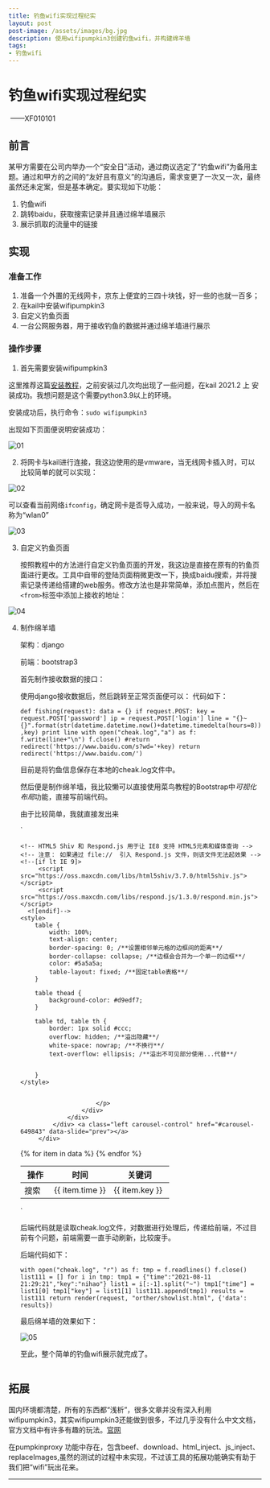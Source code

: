 ```yaml
---
title: 钓鱼wifi实现过程纪实
layout: post
post-image: /assets/images/bg.jpg
description: 使用wifipumpkin3创建钓鱼wifi，并构建绵羊墙
tags:
- 钓鱼wifi
---
```


# 钓鱼wifi实现过程纪实       

​                                                                                                                       ——XF010101     

## 前言

某甲方需要在公司内举办一个“安全日”活动，通过商议选定了“钓鱼wifi”为备用主题。通过和甲方的之间的“友好且有意义”的沟通后，需求变更了一次又一次，最终虽然还未定案，但是基本确定。要实现如下功能：

1. 钓鱼wifi
2. 跳转baidu，获取搜索记录并且通过绵羊墙展示
3. 展示抓取的流量中的链接

## 实现

### 准备工作

1. 准备一个外置的无线网卡，京东上便宜的三四十块钱，好一些的也就一百多；
2. 在kail中安装wifipumpkin3
3. 自定义钓鱼页面
4. 一台公网服务器，用于接收钓鱼的数据并通过绵羊墙进行展示

### 操作步骤

1. 首先需要安装wifipumpkin3

这里推荐这篇[安装教程](https://www.freebuf.com/sectool/265288.html)，之前安装过几次均出现了一些问题，在kail 2021.2 上 安装成功。我想问题是这个需要python3.9以上的环境。

安装成功后，执行命令：`sudo wifipumpkin3`

出现如下页面便说明安装成功：

![01](/assets/images/202108020/01.png)

2. 将网卡与kail进行连接，我这边使用的是vmware，当无线网卡插入时，可以比较简单的就可以实现：

![02](/assets/images/20210820/02.png)

可以查看当前网络`ifconfig`，确定网卡是否导入成功，一般来说，导入的网卡名称为“wlan0”

![03](/assets/images/20210820/03.png)

3. 自定义钓鱼页面

   按照教程中的方法进行自定义钓鱼页面的开发，我这边是直接在原有的钓鱼页面进行更改。工具中自带的登陆页面稍微更改一下，换成baidu搜索，并将搜索记录传递给搭建的web服务。修改方法也是非常简单，添加点图片，然后在`<from>`标签中添加上接收的地址：

![04](/assets/images/20210820/04.png)

4. 制作绵羊墙

   架构：django

   前端：bootstrap3

   首先制作接收数据的接口：

   使用django接收数据后，然后跳转至正常页面便可以：
   代码如下：

   `def fishing(request):
       data = {}
       if request.POST:
           key = request.POST['password']
           ip = request.POST['login']
           line = "{}~{}".format(str(datetime.datetime.now()+datetime.timedelta(hours=8)),key)
           print line
           with open("cheak.log","a") as f:
               f.write(line+"\n")
           f.close()
       #return redirect('https://www.baidu.com/s?wd='+key)
       return redirect('https://www.baidu.com/')`

   目前是将钓鱼信息保存在本地的cheak.log文件中。

   然后便是制作绵羊墙，我比较懒可以直接使用菜鸟教程的Bootstrap中*可视化布局*功能，直接写前端代码。

   由于比较简单，我就直接发出来

   `

   <!DOCTYPE html>
   <html>
   <head>
       <meta charset="UTF-8">
       <title>绵羊墙</title>
       <meta name="viewport" content="width=device-width, initial-scale=1.0">
       <!-- 引入 Bootstrap -->
       <!-- 新 Bootstrap 核心 CSS 文件 -->
       <link href="https://cdn.staticfile.org/twitter-bootstrap/3.3.7/css/bootstrap.min.css" rel="stylesheet">
       <!-- jQuery文件。务必在bootstrap.min.js 之前引入 -->
       <script src="https://cdn.staticfile.org/jquery/2.1.1/jquery.min.js"></script>
       <!-- 最新的 Bootstrap 核心 JavaScript 文件 -->
       <script src="https://cdn.staticfile.org/twitter-bootstrap/3.3.7/js/bootstrap.min.js"></script>

       <!-- HTML5 Shiv 和 Respond.js 用于让 IE8 支持 HTML5元素和媒体查询 -->
       <!-- 注意： 如果通过 file://  引入 Respond.js 文件，则该文件无法起效果 -->
       <!--[if lt IE 9]>
            <script src="https://oss.maxcdn.com/libs/html5shiv/3.7.0/html5shiv.js"></script>
            <script src="https://oss.maxcdn.com/libs/respond.js/1.3.0/respond.min.js"></script>
         <![endif]-->
       <style>
           table {
               width: 100%;
               text-align: center;
               border-spacing: 0; /**设置相邻单元格的边框间的距离**/
               border-collapse: collapse; /**边框会合并为一个单一的边框**/
               color: #5a5a5a;
               table-layout: fixed; /**固定table表格**/
           }
       
           table thead {
               background-color: #d9edf7;
           }
       
           table td, table th {
               border: 1px solid #ccc;
               overflow: hidden; /**溢出隐藏**/
               white-space: nowrap; /**不换行**/
               text-overflow: ellipsis; /**溢出不可见部分使用...代替**/


           }
       </style>
   </head>
   <body>

   <div>
    <div class="container">
   	<div class="row clearfix">
   		<div class="col-md-12 column">
   			<div class="carousel slide" id="carousel-649843">
   				<div class="carousel-inner">
   					<div class="item active">
   						<img alt="" src="http://81.70.76.97/pic/fish3.png" />
   						<div class="carousel-caption">
   							<p> 

   							</p>
   						</div>
   					</div>
   				</div> <a class="left carousel-control" href="#carousel-649843" data-slide="prev"></a>
   			</div>
   	<table id="table" class="table table-bordered table-hover"
   	       data-toggle="table"
   	       data-classes="table table-hover"
   	       data-show-columns="true"
   	       data-striped="true"
   	       data-show-toggle="true"
   	       data-search="true"
   	       data-show-refresh="true"
   	       data-toolbar="#toolbar"
   	       data-height="400"
   	>
   	    <tr class="warning">
   	        <th width="20%">操作</th>
   	        <th width="40%">时间</th>
   	        <th width="40%">关键词</th>
   	    </tr>
   	    </thead>
   	    <tbody>
   	    {% for item in data %}
   	        <tr  class="text-left">
   	            <td>搜索</td>
   	            <td>{{ item.time }}</td>
   	            <td>{{ item.key }}</td>
   	        </tr>
   	    {% endfor %}
   	    </tbody>
   	</table>
   			</div>
   	</div>
   </div>
   </div>

   </body>
   </html>`

   后端代码就是读取cheak.log文件，对数据进行处理后，传递给前端，不过目前有个问题，前端需要一直手动刷新，比较废手。

   后端代码如下：

   `with open("cheak.log", "r") as f:
           tmp = f.readlines()
       f.close()
       list111 = []
       for i in tmp:
           tmp1 = {"time":"2021-08-11 21:29:21","key":"nihao"}
           list1 = i[:-1].split("~")
           tmp1["time"] = list1[0]
           tmp1["key"] = list1[1]
           list111.append(tmp1)
       results = list111
       return render(request, "orther/showlist.html", {'data': results})`

   最后绵羊墙的效果如下：

   ![05](/assets/images/20210820/05.png)

   至此，整个简单的钓鱼wifi展示就完成了。

   

## 拓展

​	国内环境都清楚，所有的东西都“浅析”，很多文章并没有深入利用wifipumpkin3，其实wifipumpkin3还能做到很多，不过几乎没有什么中文文档，官方文档中有许多有趣的玩法。[官网](https://wifipumpkin3.github.io/docs/getting-started)

在pumpkinproxy 功能中存在，包含beef、download、html_inject、js_inject、replaceImages,虽然的测试的过程中未实现，不过该工具的拓展功能确实有助于我们把“wifi”玩出花来。







---




